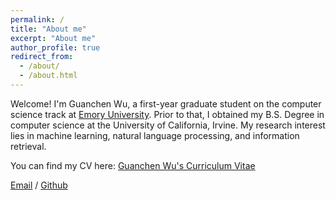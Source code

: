 ```yaml
---
permalink: /
title: "About me"
excerpt: "About me"
author_profile: true
redirect_from: 
  - /about/
  - /about.html
---
```


Welcome! I'm Guanchen Wu, a first-year graduate student on the computer science track at [Emory University](https://www.emory.edu/home/index.html). Prior to that, I obtained my B.S. Degree in computer science at the University of California, Irvine. My research interest lies in machine learning, natural language processing, and information retrieval.

You can find my CV here: [Guanchen Wu's Curriculum Vitae](../assets/cv.pdf)

[Email](mailto:guanchew@uci.edu) / [Github](https://github.com/spacebetweenus)
